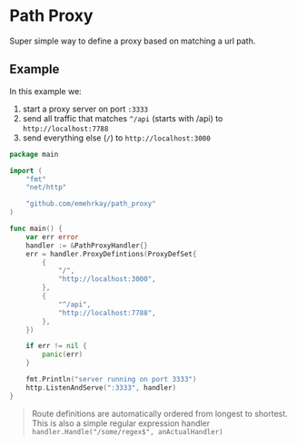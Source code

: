 # Path Proxy

Super simple way to define a proxy based on matching a url path.

## Example

In this example we:

1. start a proxy server on port `:3333`
2. send all traffic that matches `^/api` (starts with /api) to `http://localhost:7788`
3. send everything else (`/`) to `http://localhost:3000`

```go
package main

import (
    "fmt"
    "net/http"

    "github.com/emehrkay/path_proxy"
)

func main() {
    var err error
	handler := &PathProxyHandler{}
	err = handler.ProxyDefintions(ProxyDefSet{
		{
			"/",
			"http://localhost:3000",
		},
		{
			"^/api",
			"http://localhost:7788",
		},
	})

	if err != nil {
		panic(err)
	}

	fmt.Println("server running on port 3333")
	http.ListenAndServe(":3333", handler)
}
```

> Route definitions are automatically ordered from longest to shortest.
> This is also a simple regular expression handler `handler.Handle("/some/regex$", anActualHandler)`

